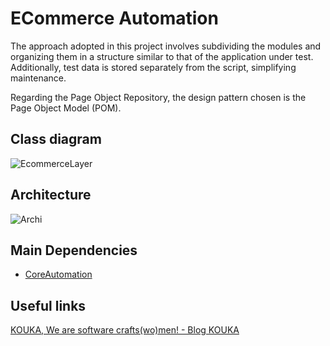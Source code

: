 # ECommerce Automation
The approach adopted in this project involves subdividing the modules and organizing them in a structure similar to that of the application under test. Additionally, test data is stored separately from the script, simplifying maintenance.

Regarding the Page Object Repository, the design pattern chosen is the Page Object Model (POM).

## Class diagram
![EcommerceLayer](https://github.com/AzouziLina/E-CommerceAutomation/assets/162129372/7bdb13f1-4d09-48f6-8c51-aaa626cb39ab)

## Architecture 
![Archi](https://github.com/AzouziLina/E-CommerceAutomation/assets/162129372/a8c8ebe9-0c53-4275-8323-eab0875b70f0)
## Main Dependencies
* [CoreAutomation](https://github.com/AzouziLina/CoreAutomation)

## Useful links
[KOUKA, We are software crafts(wo)men! - Blog KOUKA](https://kouka.io/blog)
